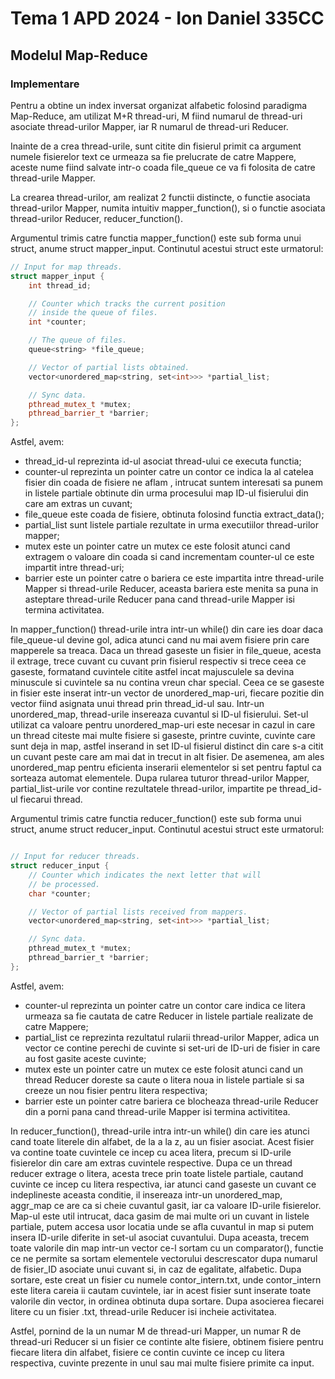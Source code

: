 # Tema 1 APD 2024 - Ion Daniel 335CC
## Modelul Map-Reduce

### Implementare
Pentru a obtine un index inversat organizat alfabetic folosind paradigma
Map-Reduce, am utilizat M+R thread-uri, M fiind numarul de thread-uri
asociate thread-urilor Mapper, iar R numarul de thread-uri Reducer.

Inainte de a crea thread-urile, sunt citite din fisierul primit ca argument
numele fisierelor text ce urmeaza sa fie prelucrate de catre Mappere, aceste
nume fiind salvate intr-o coada file_queue ce va fi folosita de catre
thread-urile Mapper.

La crearea thread-urilor, am realizat 2 functii distincte, o functie asociata
thread-urilor Mapper, numita intuitiv mapper_function(), si o functie asociata
thread-urilor Reducer, reducer_function().

Argumentul trimis catre functia mapper_function() este sub forma unui struct,
anume struct mapper_input. Continutul acestui struct este urmatorul:

```C++
// Input for map threads.
struct mapper_input {
    int thread_id;

    // Counter which tracks the current position
    // inside the queue of files.
    int *counter;

    // The queue of files.
    queue<string> *file_queue;

    // Vector of partial lists obtained.
    vector<unordered_map<string, set<int>>> *partial_list;

    // Sync data.
    pthread_mutex_t *mutex;
    pthread_barrier_t *barrier;
};
```

Astfel, avem:
* thread_id-ul reprezinta id-ul asociat thread-ului ce executa functia;
* counter-ul reprezinta un pointer catre un contor ce indica la al catelea
fisier din coada de fisiere ne aflam , intrucat suntem interesati sa punem
in listele partiale obtinute din urma procesului map ID-ul fisierului din care
am extras un cuvant;
* file_queue este coada de fisiere, obtinuta folosind functia extract_data();
* partial_list sunt listele partiale rezultate in urma executiilor thread-urilor mapper;
* mutex este un pointer catre un mutex ce este folosit atunci cand extragem o valoare
din coada si cand incrementam counter-ul ce este impartit intre thread-uri;
* barrier este un pointer catre o bariera ce este impartita intre thread-urile Mapper
si thread-urile Reducer, aceasta bariera este menita sa puna in asteptare thread-urile
Reducer pana cand thread-urile Mapper isi termina activitatea.

In mapper_function() thread-urile intra intr-un while() din care ies doar daca
file_queue-ul devine gol, adica atunci cand nu mai avem fisiere prin care mapperele sa
treaca. Daca un thread gaseste un fisier in file_queue, acesta il extrage, trece cuvant
cu cuvant prin fisierul respectiv si trece ceea ce gaseste, formatand cuvintele citite
astfel incat majusculele sa devina minuscule si cuvintele sa nu contina vreun char special.
Ceea ce se gaseste in fisier este inserat intr-un vector de unordered_map-uri, fiecare
pozitie din vector fiind asignata unui thread prin thread_id-ul sau. Intr-un
unordered_map, thread-urile insereaza cuvantul si ID-ul fisierului. Set-ul utilizat
ca valoare pentru unordered_map-uri este necesar in cazul in care un thread citeste mai multe
fisiere si gaseste, printre cuvinte, cuvinte care sunt deja in map, astfel inserand
in set ID-ul fisierul distinct din care s-a citit un cuvant peste care am mai dat in
trecut in alt fisier. De asemenea, am ales unordered_map pentru eficienta inserarii
elementelor si set pentru faptul ca sorteaza automat elementele. Dupa rularea tuturor
thread-urilor Mapper, partial_list-urile vor contine rezultatele thread-urilor,
impartite pe thread_id-ul fiecarui thread.

Argumentul trimis catre functia reducer_function() este sub forma unui struct,
anume struct reducer_input. Continutul acestui struct este urmatorul:

```C

// Input for reducer threads.
struct reducer_input {
    // Counter which indicates the next letter that will
    // be processed.
    char *counter;

    // Vector of partial lists received from mappers.
    vector<unordered_map<string, set<int>>> *partial_list;

    // Sync data.
    pthread_mutex_t *mutex;
    pthread_barrier_t *barrier;
};

```

Astfel, avem:
* counter-ul reprezinta un pointer catre un contor care indica ce litera
urmeaza sa fie cautata de catre Reducer in listele partiale realizate de
catre Mappere;
* partial_list ce reprezinta rezultatul rularii thread-urilor Mapper, adica
un vector ce contine perechi de cuvinte si set-uri de ID-uri de fisier in
care au fost gasite aceste cuvinte;
* mutex este un pointer catre un mutex ce este folosit atunci cand un thread
Reducer doreste sa caute o litera noua in listele partiale si sa creeze un
nou fisier pentru litera respectiva;
* barrier este un pointer catre bariera ce blocheaza thread-urile Reducer
din a porni pana cand thread-urile Mapper isi termina activititea.

In reducer_function(), thread-urile intra intr-un while() din care ies
atunci cand toate literele din alfabet, de la a la z, au un fisier asociat.
Acest fisier va contine toate cuvintele ce incep cu acea litera, precum
si ID-urile fisierelor din care am extras cuvintele respective. Dupa ce
un thread reducer extrage o litera, acesta trece prin toate listele
partiale, cautand cuvinte ce incep cu litera respectiva, iar atunci
cand gaseste un cuvant ce indeplineste aceasta conditie, il insereaza
intr-un unordered_map, aggr_map ce are ca si cheie cuvantul gasit,
iar ca valoare ID-urile fisierelor. Map-ul este util intrucat,
daca gasim de mai multe ori un cuvant in listele partiale, putem
accesa usor locatia unde se afla cuvantul in map si putem insera
ID-urile diferite in set-ul asociat cuvantului. Dupa aceasta, trecem
toate valorile din map intr-un vector ce-l sortam cu un comparator(),
functie ce ne permite sa sortam elementele vectorului descrescator dupa
numarul de fisier_ID asociate unui cuvant si, in caz de egalitate, alfabetic.
Dupa sortare, este creat un fisier cu numele contor_intern.txt,
unde contor_intern este litera careia ii cautam cuvintele, iar in acest
fisier sunt inserate toate valorile din vector, in ordinea obtinuta dupa
sortare. Dupa asocierea fiecarei litere cu un fisier .txt, thread-urile
Reducer isi incheie activitatea.

Astfel, pornind de la un numar M de thread-uri Mapper, un numar R de
thread-uri Reducer si un fisier ce continte alte fisiere, obtinem
fisiere pentru fiecare litera din alfabet, fisiere ce contin cuvinte
ce incep cu litera respectiva, cuvinte prezente in unul sau mai multe
fisiere primite ca input.